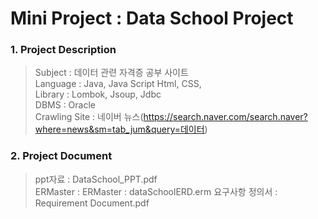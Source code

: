 Mini Project : Data School Project
==============
### 1. Project Description

> Subject : 데이터 관련 자격증 공부 사이트 <br>
> Language : Java, Java Script Html, CSS, <br>
> Library : Lombok, Jsoup, Jdbc <br>
> DBMS : Oracle <br>
> Crawling Site : 네이버 뉴스(https://search.naver.com/search.naver?where=news&sm=tab_jum&query=데이터)

### 2. Project Document

> ppt자료 : DataSchool_PPT.pdf <br>
> ERMaster : ERMaster : dataSchoolERD.erm
> 요구사항 정의서 : Requirement Document.pdf

